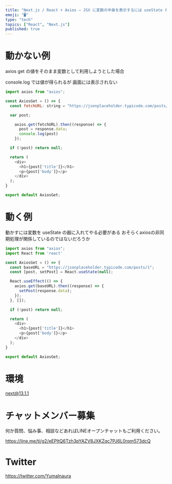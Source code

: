 ```yaml
---
title: "Next.js / React + Axios – JSX に変数の中身を表示するには useState が必要のようだ"
emoji: "🖥"
type: "tech"
topics: ["React", "Next.js"]
published: true
---
```


# 動かない例

axios get の値をそのまま変数として利用しようとした場合

console.log では値が得られるが 
画面には表示されない

```js
import axios from "axios";

const AxiosGet = () => {
  const fetchURL: string = "https://jsonplaceholder.typicode.com/posts/1";

  var post;

    axios.get(fetchURL).then((response) => {
      post = response.data;
      console.log(post)
    });

  if (!post) return null;

  return (
    <div>
      <h1>{post['title']}</h1>
      <p>{post['body']}</p>
    </div>
  );
}

export default AxiosGet;
```

# 動く例

動かすには変数を useState の器に入れてやる必要がある
おそらくaxiosの非同期処理が関係しているのではないだろうか

```js
import axios from "axios";
import React from 'react'

const AxiosGet = () => {
  const baseURL = "https://jsonplaceholder.typicode.com/posts/1";
  const [post, setPost] = React.useState(null);

  React.useEffect(() => {
    axios.get(baseURL).then((response) => {
      setPost(response.data);
    });
  }, []);

  if (!post) return null;

  return (
    <div>
      <h1>{post['title']}</h1>
      <p>{post['body']}</p>
    </div>
  );
}

export default AxiosGet;

```

# 環境

next@13.1.1

# チャットメンバー募集


何か質問、悩み事、相談などあればLINEオープンチャットもご利用ください。

https://line.me/ti/g2/eEPltQ6Tzh3pYAZV8JXKZqc7PJ6L0rpm573dcQ


# Twitter

https://twitter.com/YumaInaura

